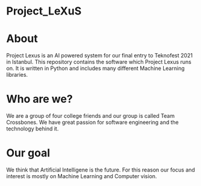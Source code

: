 # Project_LeXuS

# About
Project Lexus is an AI powered system for our final entry to Teknofest 2021 in Istanbul.
This repository contains the software which Project Lexus runs on. It is written in Python 
and includes many different Machine Learning libraries. 

# Who are we?
We are a group of four college friends and our group is called Team Crossbones. 
We have great passion for software engineering and the technology behind it.

# Our goal
We think that Artificial Intelligene is the future. For this reason our focus 
and interest is mostly on Machine Learning and Computer vision.
